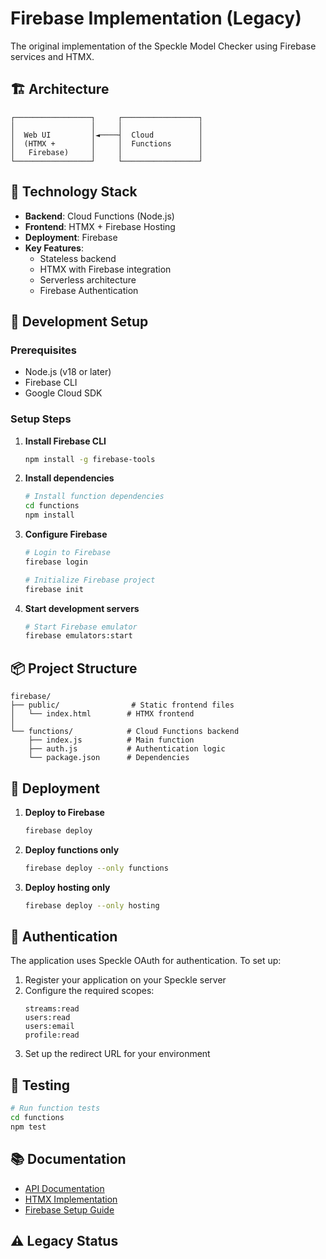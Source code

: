 # Firebase Implementation (Legacy)

The original implementation of the Speckle Model Checker using Firebase services and HTMX.

## 🏗️ Architecture

```
┌─────────────────┐     ┌─────────────────┐
│                 │     │                 │
│  Web UI         │◄────┤  Cloud          │
│  (HTMX +        │     │  Functions      │
│   Firebase)     │     │                 │
└─────────────────┘     └─────────────────┘
```

## 🎯 Technology Stack

- **Backend**: Cloud Functions (Node.js)
- **Frontend**: HTMX + Firebase Hosting
- **Deployment**: Firebase
- **Key Features**:
  - Stateless backend
  - HTMX with Firebase integration
  - Serverless architecture
  - Firebase Authentication

## 🚀 Development Setup

### Prerequisites

- Node.js (v18 or later)
- Firebase CLI
- Google Cloud SDK

### Setup Steps

1. **Install Firebase CLI**

   ```bash
   npm install -g firebase-tools
   ```

2. **Install dependencies**

   ```bash
   # Install function dependencies
   cd functions
   npm install
   ```

3. **Configure Firebase**

   ```bash
   # Login to Firebase
   firebase login

   # Initialize Firebase project
   firebase init
   ```

4. **Start development servers**
   ```bash
   # Start Firebase emulator
   firebase emulators:start
   ```

## 📦 Project Structure

```
firebase/
├── public/                # Static frontend files
│   └── index.html        # HTMX frontend
│
└── functions/            # Cloud Functions backend
    ├── index.js          # Main function
    ├── auth.js           # Authentication logic
    └── package.json      # Dependencies
```

## 🚀 Deployment

1. **Deploy to Firebase**

   ```bash
   firebase deploy
   ```

2. **Deploy functions only**

   ```bash
   firebase deploy --only functions
   ```

3. **Deploy hosting only**
   ```bash
   firebase deploy --only hosting
   ```

## 🔐 Authentication

The application uses Speckle OAuth for authentication. To set up:

1. Register your application on your Speckle server
2. Configure the required scopes:
   ```
   streams:read
   users:read
   users:email
   profile:read
   ```
3. Set up the redirect URL for your environment

## 🧪 Testing

```bash
# Run function tests
cd functions
npm test
```

## 📚 Documentation

- [API Documentation](docs/api.md)
- [HTMX Implementation](docs/htmx.md)
- [Firebase Setup Guide](FIREBASE.md)

## ⚠️ Legacy Status
